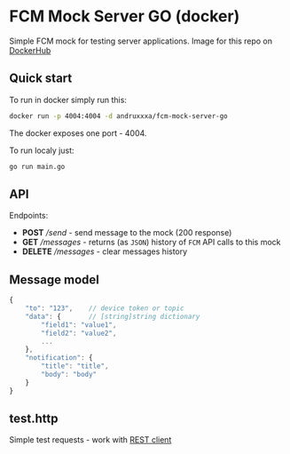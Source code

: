 # FCM Mock Server GO (docker)

Simple FCM mock for testing server applications.
Image for this repo on [DockerHub](https://hub.docker.com/repository/docker/andruxxxa/fcm-mock-server-go)

## Quick start

To run in docker simply run this:
```bash
docker run -p 4004:4004 -d andruxxxa/fcm-mock-server-go
```
The docker exposes one port - 4004.

To run localy just:
```bash
go run main.go
```

## API

Endpoints:
* **POST** */send* - send message to the mock (200 response)
* **GET** */messages* - returns (as `JSON`) history of `FCM` API calls to this mock
* **DELETE** */messages* - clear messages history

## Message model
```js
{
	"to": "123",    // device token or topic
    "data": {       // [string]string dictionary
        "field1": "value1",
	    "field2": "value2",
        ...
    },
    "notification": {
        "title": "title",
        "body": "body"
    }
}
```

## test.http

Simple test requests - work with [REST client](https://marketplace.visualstudio.com/items?itemName=humao.rest-client)